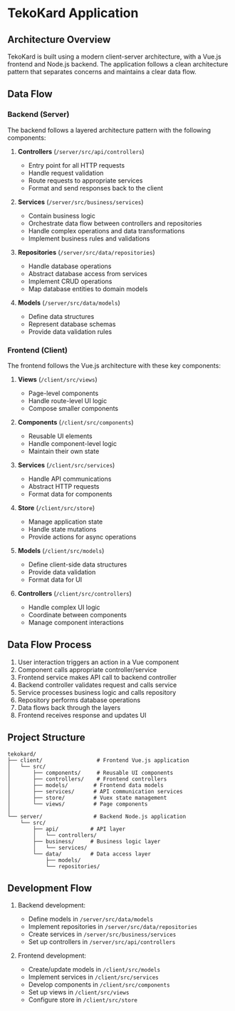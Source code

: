 # TekoKard Application

## Architecture Overview

TekoKard is built using a modern client-server architecture, with a Vue.js frontend and Node.js backend. The application follows a clean architecture pattern that separates concerns and maintains a clear data flow.

## Data Flow

### Backend (Server)

The backend follows a layered architecture pattern with the following components:

1. **Controllers** (`/server/src/api/controllers`)
   - Entry point for all HTTP requests
   - Handle request validation
   - Route requests to appropriate services
   - Format and send responses back to the client

2. **Services** (`/server/src/business/services`)
   - Contain business logic
   - Orchestrate data flow between controllers and repositories
   - Handle complex operations and data transformations
   - Implement business rules and validations

3. **Repositories** (`/server/src/data/repositories`)
   - Handle database operations
   - Abstract database access from services
   - Implement CRUD operations
   - Map database entities to domain models

4. **Models** (`/server/src/data/models`)
   - Define data structures
   - Represent database schemas
   - Provide data validation rules

### Frontend (Client)

The frontend follows the Vue.js architecture with these key components:

1. **Views** (`/client/src/views`)
   - Page-level components
   - Handle route-level UI logic
   - Compose smaller components

2. **Components** (`/client/src/components`)
   - Reusable UI elements
   - Handle component-level logic
   - Maintain their own state

3. **Services** (`/client/src/services`)
   - Handle API communications
   - Abstract HTTP requests
   - Format data for components

4. **Store** (`/client/src/store`)
   - Manage application state
   - Handle state mutations
   - Provide actions for async operations

5. **Models** (`/client/src/models`)
   - Define client-side data structures
   - Provide data validation
   - Format data for UI

6. **Controllers** (`/client/src/controllers`)
   - Handle complex UI logic
   - Coordinate between components
   - Manage component interactions

## Data Flow Process

1. User interaction triggers an action in a Vue component
2. Component calls appropriate controller/service
3. Frontend service makes API call to backend controller
4. Backend controller validates request and calls service
5. Service processes business logic and calls repository
6. Repository performs database operations
7. Data flows back through the layers
8. Frontend receives response and updates UI

## Project Structure

```
tekokard/
├── client/                 # Frontend Vue.js application
│   └── src/
│       ├── components/     # Reusable UI components
│       ├── controllers/    # Frontend controllers
│       ├── models/        # Frontend data models
│       ├── services/      # API communication services
│       ├── store/         # Vuex state management
│       └── views/         # Page components
│
└── server/                # Backend Node.js application
    └── src/
        ├── api/          # API layer
        │   └── controllers/
        ├── business/     # Business logic layer
        │   └── services/
        └── data/         # Data access layer
            ├── models/
            └── repositories/
```

## Development Flow

1. Backend development:
   - Define models in `/server/src/data/models`
   - Implement repositories in `/server/src/data/repositories`
   - Create services in `/server/src/business/services`
   - Set up controllers in `/server/src/api/controllers`

2. Frontend development:
   - Create/update models in `/client/src/models`
   - Implement services in `/client/src/services`
   - Develop components in `/client/src/components`
   - Set up views in `/client/src/views`
   - Configure store in `/client/src/store`
